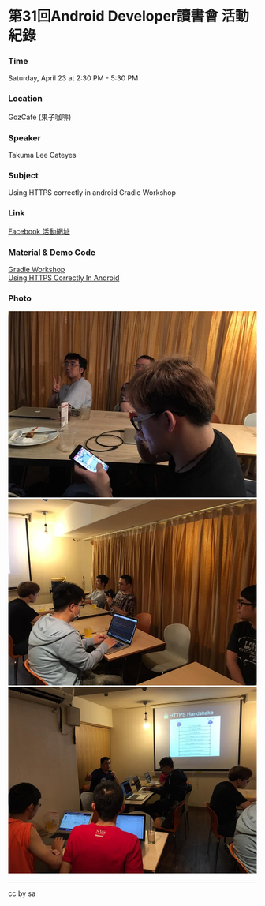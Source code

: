 # 第31回Android Developer讀書會 活動紀錄

### Time

Saturday, April 23 at 2:30 PM - 5:30 PM

### Location

GozCafe (果子咖啡)

### Speaker
Takuma Lee
Cateyes

### Subject
Using HTTPS correctly in android
Gradle Workshop

### Link

[Facebook 活動網址](https://www.facebook.com/events/137404296658483/)

### Material & Demo Code

[Gradle Workshop](https://docs.google.com/presentation/d/1qPt2HFPsXMKsatf_7bI-au0HPBHxwA69JOZUOTspp_4/edit#slide=id.g12c52e7d86_0_163)   
[Using HTTPS Correctly In Android](https://docs.google.com/presentation/d/1Jk5NcOjNDZBIudN4dY-poIWmw_5JnMrJF0avh6kWKUc/edit?usp=sharing)

### Photo
![活動團體照](/Activity/activity_31/photo/13015306_1171030646249676_2716178449591612675_n.jpg)
![活動團體照](/Activity/activity_31/photo/13087705_1171030689583005_142912887947525474_n.jpg)
![活動團體照](/Activity/activity_31/photo/13091912_1171030699583004_2941028623069004432_n.jpg)

---
cc by sa